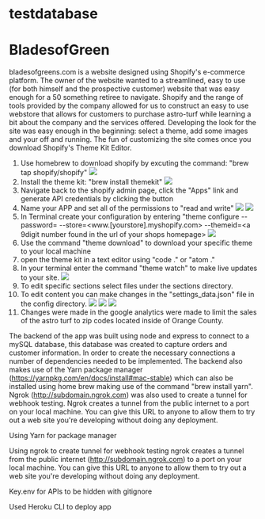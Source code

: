 # testdatabase
# BladesofGreen
bladesofgreens.com is a website designed using Shopify's e-commerce platform.  The owner of the website wanted to a streamlined, easy to use (for both himself and the prospective customer) website that was easy enough for a 50 something retiree to navigate.  Shopify and the range of tools provided by the company allowed for us to construct an easy to use webstore that allows for customers to purchase astro-turf while learning a bit about the company and the services offered.  Developing the look for the site was easy enough in the beginning: select a theme, add some images and your off and running.  The fun of customizing the site comes once you download Shopify's Theme Kit Editor. 

1.  Use homebrew to download shopify by excuting the command: "brew tap shopify/shopify"
![](images/Screen%20Shot%202019-01-04%20at%206.07.44%20PM.png)
2.  Install the theme kit: "brew install themekit"
![](images/Screen%20Shot%202019-01-05%20at%207.27.54%20AM.png)
3.  Navigate back to the shopify admin page, click the "Apps" link and generate API credentials by clicking the button
4.  Name your APP and set all of the permissions to "read and write"
  ![](images/Screen%20Shot%202019-01-04%20at%205.24.38%20PM.png)
  ![](images/Screen%20Shot%202019-01-04%20at%205.25.03%20PM.png)
5.  In Terminal create your configuration by entering "theme configure --password=<found in the API creds generated by shopify> --store=<www.[yourstore].myshopify.com> --themeid=<a 9digit number found in the url of your shops homepage>
  ![](images/Screen%20Shot%202019-01-05%20at%207.36.03%20AM.png)
6.  Use the command "theme download" to download your specific theme to your local machine
7.  open the theme kit in a text editor using "code ." or "atom ."
8.  In your terminal enter the command "theme watch" to make live updates to your site.
  ![](images/Screen%20Shot%202019-01-04%20at%206.39.04%20PM.png)
9.  To edit specific sections select files under the sections directory.
10. To edit content you can make changes in the "settings_data.json" file in the config directory.
  ![](images/Screen%20Shot%202019-01-02%20at%207.54.18%20PM.png)
  ![](images/Screen%20Shot%202019-01-02%20at%207.54.55%20PM.png)
  ![](images/Screen%20Shot%202019-01-02%20at%207.55.09%20PM.png)
11. Changes were made in the google analytics were made to limit the sales of the astro turf to zip codes located inside of
  Orange County.
  
  
The backend of the app was built using node and express to connect to a mySQL database, this database was created to capture orders and customer information.  In order to create the necessary connections a number of dependencies needed to be implemented. The backend also makes use of the Yarn package manager (https://yarnpkg.com/en/docs/install#mac-stable) which can also be installed using home brew making use of the command "brew install yarn".  Ngrok (http://subdomain.ngrok.com) was also used to create a tunnel for webhook testing.  Ngrok creates a tunnel from the public internet to a port on your local machine. You can give this URL to anyone to allow them to try out a web site you're developing without doing any deployment.




  


Using Yarn for package manager

Using ngrok to create tunnel for webhook testing
    ngrok creates a tunnel from the public internet (http://subdomain.ngrok.com) to a port on your local machine. You can give this URL to anyone to allow them to try out a web site you're developing without doing any deployment.

Key.env for APIs to be hidden with gitignore

Used Heroku CLI to deploy app


